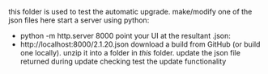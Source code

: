 this folder is used to test the automatic upgrade.
make/modify one of the json files here
start a server using python:
  * python -m http.server 8000
point your UI at the resultant .json:
  * http://localhost:8000/2.1.20.json
download a build from GitHub (or build one locally). unzip it into a folder in _this_ folder. update the json file returned during update checking
test the update functionality
